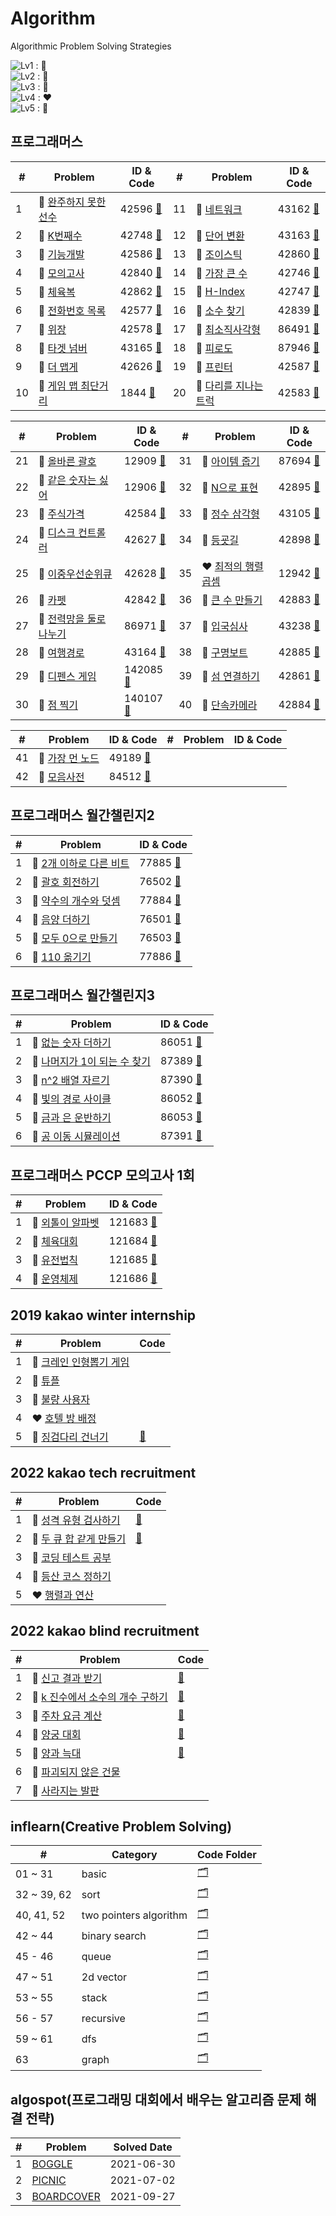 # Algorithm
Algorithmic Problem Solving Strategies

![Lv1](https://img.shields.io/badge/Lv.1_-4CAF50?style=flat) : 💚 <br>
![Lv2](https://img.shields.io/badge/Lv.2_-FFC107?style=flat) : 💛 <br>
![Lv3](https://img.shields.io/badge/Lv.3_-FF9800?style=flat) : 🧡 <br>
![Lv4](https://img.shields.io/badge/Lv.4_-FF5722?style=flat) : ❤️ <br>
![Lv5](https://img.shields.io/badge/Lv.5_-F44336?style=flat) : 🖤 <br>

## 프로그래머스
| # | Problem | ID & Code | # | Problem | ID & Code | 
| - | ------- | --------- | - | ------- | --------- |
| 1 | 💚 [완주하지 못한 선수](https://programmers.co.kr/learn/courses/30/lessons/42576) | 42596 [📝](https://github.com/mocha-kim/algorithm/blob/main/programmers/practice-kit/hash/42596.cpp) | 11 | 🧡 [네트워크](https://school.programmers.co.kr/learn/courses/30/lessons/43162) | 43162 [📝](https://github.com/mocha-kim/algorithm/blob/main/programmers/practice-kit/dfs-bfs/43162.cpp) |
| 2 | 💚 [K번째수](https://programmers.co.kr/learn/courses/30/lessons/42748) | 42748 [📝](https://github.com/mocha-kim/algorithm/blob/main/programmers/practice-kit/sort/42748.cpp) | 12 | 🧡 [단어 변환](https://school.programmers.co.kr/learn/courses/30/lessons/43163) | 43163 [📝](https://github.com/mocha-kim/algorithm/blob/main/programmers/practice-kit/dfs-bfs/43163.cpp) |
| 3 | 💛 [기능개발](https://programmers.co.kr/learn/courses/30/lessons/42586) | 42586 [📝](https://github.com/mocha-kim/algorithm/blob/main/programmers/practice-kit/stack-queue/42586.cpp) | 13 | 💛 [조이스틱](https://school.programmers.co.kr/learn/courses/30/lessons/42860) | 42860 [📝](https://github.com/mocha-kim/algorithm/blob/main/programmers/practice-kit/greedy/42860.cpp) |
| 4 | 💚 [모의고사](https://programmers.co.kr/learn/courses/30/lessons/42840) | 42840 [📝](https://github.com/mocha-kim/algorithm/blob/main/programmers/practice-kit/ex-search/42840.cpp) | 14 | 💛 [가장 큰 수](https://school.programmers.co.kr/learn/courses/30/lessons/42746) | 42746 [📝](https://github.com/mocha-kim/algorithm/blob/main/programmers/practice-kit/sort/42746.cpp) |
| 5 | 💚 [체육복](https://programmers.co.kr/learn/courses/30/lessons/42862) | 42862 [📝](https://github.com/mocha-kim/algorithm/blob/main/programmers/practice-kit/greedy/42862.cpp) | 15 | 💛 [H-Index](https://school.programmers.co.kr/learn/courses/30/lessons/42747) | 42747 [📝](https://github.com/mocha-kim/algorithm/blob/main/programmers/practice-kit/sort/42747.cpp) |
| 6 | 💛 [전화번호 목록](https://programmers.co.kr/learn/courses/30/lessons/42577) | 42577 [📝](https://github.com/mocha-kim/algorithm/blob/main/programmers/practice-kit/hash/42577.cpp) | 16 | 💛 [소수 찾기](https://school.programmers.co.kr/learn/courses/30/lessons/42839) | 42839 [📝](https://github.com/mocha-kim/algorithm/blob/main/programmers/practice-kit/ex-search/42839.cpp) |
| 7 | 💛 [위장](https://programmers.co.kr/learn/courses/30/lessons/42578) | 42578 [📝](https://github.com/mocha-kim/algorithm/blob/main/programmers/practice-kit/hash/42578.cpp) | 17 | 💚 [최소직사각형](https://school.programmers.co.kr/learn/courses/30/lessons/86491) | 86491 [📝](https://github.com/mocha-kim/algorithm/blob/main/programmers/practice-kit/ex-search/86491.cpp) |
| 8 | 💛 [타겟 넘버](https://programmers.co.kr/learn/courses/30/lessons/43165) | 43165 [📝](https://github.com/mocha-kim/algorithm/blob/main/programmers/practice-kit/dfs-bfs/43165.cpp) | 18 | 💛 [피로도](https://school.programmers.co.kr/learn/courses/30/lessons/87946) | 87946 [📝](https://github.com/mocha-kim/algorithm/blob/main/programmers/practice-kit/ex-search/87946.cpp) |
| 9 | 💛 [더 맵게](https://programmers.co.kr/learn/courses/30/lessons/42626) | 42626 [📝](https://github.com/mocha-kim/algorithm/blob/main/programmers/practice-kit/heap/42626.cpp) | 19 | 💛 [프린터](https://school.programmers.co.kr/learn/courses/30/lessons/42587) | 42587 [📝](https://github.com/mocha-kim/algorithm/blob/main/programmers/practice-kit/stack-queue/42587.cpp) |
| 10 | 💛 [게임 맵 최단거리](https://school.programmers.co.kr/learn/courses/30/lessons/1844) | 1844 [📝](https://github.com/mocha-kim/algorithm/blob/main/programmers/practice-kit/dfs-bfs/1844.cpp) | 20 | 💛 [다리를 지나는 트럭](https://school.programmers.co.kr/learn/courses/30/lessons/42583) | 42583 [📝](https://github.com/mocha-kim/algorithm/blob/main/programmers/practice-kit/stack-queue/42583.cpp) |

| # | Problem | ID & Code | # | Problem | ID & Code | 
| - | ------- | --------- | - | ------- | --------- |
| 21 | 💛 [올바른 괄호](https://school.programmers.co.kr/learn/courses/30/lessons/12909) | 12909 [📝](https://github.com/mocha-kim/algorithm/blob/main/programmers/practice-kit/stack-queue/12909.cpp) | 31 | 🧡 [아이템 줍기](https://school.programmers.co.kr/learn/courses/30/lessons/87694) | 87694 [📝](https://github.com/mocha-kim/algorithm/blob/main/programmers/dfs-bfs/87694.cpp) |
| 22 | 💚 [같은 숫자는 싫어](https://school.programmers.co.kr/learn/courses/30/lessons/12906) | 12906 [📝](https://github.com/mocha-kim/algorithm/blob/main/programmers/practice-kit/stack-queue/12906.cpp) | 32 | 🧡 [N으로 표현](https://school.programmers.co.kr/learn/courses/30/lessons/42895) | 42895 [📝](https://github.com/mocha-kim/algorithm/blob/main/programmers/dp/42895.cpp) |
| 23 | 💛 [주식가격](https://school.programmers.co.kr/learn/courses/30/lessons/42584#) | 42584 [📝](https://github.com/mocha-kim/algorithm/blob/main/programmers/practice-kit/stack-queue/42584.cpp) | 33 | 🧡 [정수 삼각형](https://school.programmers.co.kr/learn/courses/30/lessons/43105) | 43105 [📝](https://github.com/mocha-kim/algorithm/blob/main/programmers/dp/43105.cpp) |
| 24 | 🧡 [디스크 컨트롤러](https://school.programmers.co.kr/learn/courses/30/lessons/42627) | 42627 [📝](https://github.com/mocha-kim/algorithm/blob/main/programmers/practice-kit/heap/42627.cpp) | 34 | 🧡 [등굣길](https://school.programmers.co.kr/learn/courses/30/lessons/42898) | 42898 [📝](https://github.com/mocha-kim/algorithm/blob/main/programmers/practice-kit/dp/42898.cpp) |
| 25 | 🧡 [이중우선순위큐](https://school.programmers.co.kr/learn/courses/30/lessons/42628) | 42628 [📝](https://github.com/mocha-kim/algorithm/blob/main/programmers/practice-kit/heap/42628.cpp) | 35 | ❤️ [최적의 행렬 곱셈](https://school.programmers.co.kr/learn/courses/30/lessons/12942) | 12942 [📝](https://github.com/mocha-kim/algorithm/blob/main/programmers/12942.cpp) |
| 26 | 💛 [카펫](https://school.programmers.co.kr/learn/courses/30/lessons/42842) | 42842 [📝](https://github.com/mocha-kim/algorithm/blob/main/programmers/practice-kit/ex-search/42842) | 36 | 💛 [큰 수 만들기](https://school.programmers.co.kr/learn/courses/30/lessons/42883) | 42883 [📝](https://github.com/mocha-kim/algorithm/blob/main/programmers/practice-kit/greedy/42883.cpp) |
| 27 | 💛 [전력망을 둘로 나누기](https://school.programmers.co.kr/learn/courses/30/lessons/86971) | 86971 [📝](https://github.com/mocha-kim/algorithm/blob/main/programmers/practice-kit/ex-search/86971) | 37 | 🧡 [입국심사](https://school.programmers.co.kr/learn/courses/30/lessons/43238) | 43238 [📝](https://github.com/mocha-kim/algorithm/blob/main/programmers/practice-kit/binary-search/43238.cpp) |
| 28 | 🧡 [여행경로](https://school.programmers.co.kr/learn/courses/30/lessons/43164) | 43164 [📝](https://github.com/mocha-kim/algorithm/blob/main/programmers/practice-kit/dfs-bfs/43164.cpp) | 38 | 💛 [구명보트](https://school.programmers.co.kr/learn/courses/30/lessons/42885) | 42885 [📝](https://github.com/mocha-kim/algorithm/blob/main/programmers/practice-kit/greedy/42885.cpp) |
| 29 | 💛 [디펜스 게임](https://school.programmers.co.kr/learn/courses/30/lessons/142085) | 142085 [📝](https://github.com/mocha-kim/algorithm/blob/main/programmers/142085.cpp) | 39 | 🧡 [섬 연결하기](https://school.programmers.co.kr/learn/courses/30/lessons/42861) | 42861 [📝](https://github.com/mocha-kim/algorithm/blob/main/programmers/practice-kit/greedy/42861.cpp) |
| 30 | 💛 [점 찍기](https://school.programmers.co.kr/learn/courses/30/lessons/140107) | 140107 [📝](https://github.com/mocha-kim/algorithm/blob/main/programmers/140107.cpp) | 40 | 🧡 [단속카메라](https://school.programmers.co.kr/learn/courses/30/lessons/42884) | 42884 [📝](https://github.com/mocha-kim/algorithm/blob/main/programmers/practice-kit/greedy/42884.cpp) |

| # | Problem | ID & Code | # | Problem | ID & Code | 
| - | ------- | --------- | - | ------- | --------- |
| 41 | 🧡 [가장 먼 노드](https://school.programmers.co.kr/learn/courses/30/lessons/49189) | 49189 [📝](https://github.com/mocha-kim/algorithm/blob/main/programmers/practice-kit/graph/49189.cpp) |
| 42 | 💛 [모음사전](https://school.programmers.co.kr/learn/courses/30/lessons/84512) | 84512 [📝](https://github.com/mocha-kim/algorithm/blob/main/programmers/practice-kit/ex-search/84512.cpp) |

## 프로그래머스 월간챌린지2
| # | Problem | ID & Code | 
| - | ------- | ------------ |
| 1 | 💛 [2개 이하로 다른 비트](https://school.programmers.co.kr/learn/courses/30/lessons/77885) | 77885 [📝](https://github.com/mocha-kim/algorithm/blob/main/programmers/challenges-2/77885.cpp) |
| 2 | 💛 [괄호 회전하기](https://school.programmers.co.kr/learn/courses/30/lessons/76502) | 76502 [📝](https://github.com/mocha-kim/algorithm/blob/main/programmers/challenges-2/76502.cpp) |
| 3 | 💚 [약수의 개수와 덧셈](https://school.programmers.co.kr/learn/courses/30/lessons/77884) | 77884 [📝](https://github.com/mocha-kim/algorithm/blob/main/programmers/challenges-2/77884.cpp) |
| 4 | 💚 [음양 더하기](https://school.programmers.co.kr/learn/courses/30/lessons/76501) | 76501 [📝](https://github.com/mocha-kim/algorithm/blob/main/programmers/challenges-2/76501.cpp) |
| 5 | 🧡 [모두 0으로 만들기](https://school.programmers.co.kr/learn/courses/30/lessons/76503) | 76503 [📝](https://github.com/mocha-kim/algorithm/blob/main/programmers/challenges-2/76503.cpp) |
| 6 | 🧡 [110 옮기기](https://school.programmers.co.kr/learn/courses/30/lessons/77886) | 77886 [📝](https://github.com/mocha-kim/algorithm/blob/main/programmers/challenges-2/77886.cpp) |

## 프로그래머스 월간챌린지3
| # | Problem | ID & Code | 
| - | ------- | ------------ |
| 1 | 💚 [없는 숫자 더하기](https://school.programmers.co.kr/learn/courses/30/lessons/86051) | 86051 [📝](https://github.com/mocha-kim/algorithm/blob/main/programmers/challenges-3/86051.cpp) |
| 2 | 💚 [나머지가 1이 되는 수 찾기](https://school.programmers.co.kr/learn/courses/30/lessons/87389) | 87389 [📝](https://github.com/mocha-kim/algorithm/blob/main/programmers/challenges-3/87389.cpp) |
| 3 | 💛 [n^2 배열 자르기](https://school.programmers.co.kr/learn/courses/30/lessons/87390) | 87390 [📝](https://github.com/mocha-kim/algorithm/blob/main/programmers/challenges-3/87390.cpp) |
| 4 | 💛 [빛의 경로 사이클](https://school.programmers.co.kr/learn/courses/30/lessons/86052) | 86052 [📝](https://github.com/mocha-kim/algorithm/blob/main/programmers/challenges-3/86052.cpp) |
| 5 | 🧡 [금과 은 운반하기](https://school.programmers.co.kr/learn/courses/30/lessons/86053) | 86053 [📝](https://github.com/mocha-kim/algorithm/blob/main/programmers/challenges-3/86053.cpp) |
| 6 | 🧡 [공 이동 시뮬레이션](https://school.programmers.co.kr/learn/courses/30/lessons/87391) | 87391 [📝](https://github.com/mocha-kim/algorithm/blob/main/programmers/challenges-3/87391.cpp) |

## 프로그래머스 PCCP 모의고사 1회
| # | Problem | ID & Code | 
| - | ------- | ------------ |
| 1 | 💚 [외톨이 알파벳](https://school.programmers.co.kr/learn/courses/15008/lessons/121683) | 121683 [📝](https://github.com/mocha-kim/algorithm/blob/main/programmers/pccp-1/1.cpp) |
| 2 | 💛 [체육대회](https://school.programmers.co.kr/learn/courses/15008/lessons/121684) | 121684 [📝](https://github.com/mocha-kim/algorithm/blob/main/programmers/pccp-1/2.cpp) |
| 3 | 💛 [유전법칙](https://school.programmers.co.kr/learn/courses/15008/lessons/121685) | 121685 [📝](https://github.com/mocha-kim/algorithm/blob/main/programmers/pccp-1/3.cpp) |
| 4 | 🧡 [운영체제](https://school.programmers.co.kr/learn/courses/15008/lessons/121686) | 121686 [📝](https://github.com/mocha-kim/algorithm/blob/main/programmers/pccp-1/4.cpp) |

## 2019 kakao winter internship

| # | Problem | Code | 
|-- | ------- | ------- |
| 1 | 💚 [크레인 인형뽑기 게임]() | []() |
| 2 | 💛 [튜플](https://school.programmers.co.kr/learn/courses/30/lessons/64065) | []() |
| 3 | 🧡 [불량 사용자](https://school.programmers.co.kr/learn/courses/30/lessons/64064) | []() |
| 4 | ❤️ [호텔 방 배정](https://school.programmers.co.kr/learn/courses/30/lessons/64063) | []() |
| 5 | 🧡 [징검다리 건너기](https://school.programmers.co.kr/learn/courses/30/lessons/64062) | [📝](https://github.com/mocha-kim/algorithm/blob/main/2019-kakao-winter/5.cpp) |

## 2022 kakao tech recruitment

| # | Problem | Code | 
|-- | ------- | ------- |
| 1 | 💚 [성격 유형 검사하기](https://school.programmers.co.kr/learn/courses/30/lessons/118666) | [📝](https://github.com/mocha-kim/algorithm/blob/main/2022-kakao-tech/1.cpp) |
| 2 | 💛 [두 큐 합 같게 만들기](https://school.programmers.co.kr/learn/courses/30/lessons/118667) | [📝](https://github.com/mocha-kim/algorithm/blob/main/2022-kakao-tech/2.cpp) |
| 3 | 🧡 [코딩 테스트 공부](https://school.programmers.co.kr/learn/courses/30/lessons/118668) | [](https://github.com/mocha-kim/algorithm/blob/main/2022-kakao-tech/3.cpp) |
| 4 | 🧡 [등산 코스 정하기](https://school.programmers.co.kr/learn/courses/30/lessons/118669) | [](https://github.com/mocha-kim/algorithm/blob/main/2022-kakao-tech/4.cpp) |
| 5 | ❤️ [행렬과 연산](https://school.programmers.co.kr/learn/courses/30/lessons/118670) | []() |

## 2022 kakao blind recruitment

| # | Problem | Code | 
|-- | ------- | ------- |
| 1 | 💚 [신고 결과 받기](https://programmers.co.kr/learn/courses/30/lessons/92334) | [📝](https://github.com/mocha-kim/algorithm/blob/main/2022-kakao-blind/1.cpp) |
| 2 | 💛 [k 진수에서 소수의 개수 구하기](https://programmers.co.kr/learn/courses/30/lessons/92335) | [📝](https://github.com/mocha-kim/algorithm/blob/main/2022-kakao-blind/2.cpp) |
| 3 | 💛 [주차 요금 계산](https://programmers.co.kr/learn/courses/30/lessons/92341) | [📝](https://github.com/mocha-kim/algorithm/blob/main/2022-kakao-blind/3.cpp) |
| 4 | 💛 [양궁 대회](https://programmers.co.kr/learn/courses/30/lessons/92342) | [📝](https://github.com/mocha-kim/algorithm/blob/main/2022-kakao-blind/4.cpp) |
| 5 | 🧡 [양과 늑대](https://school.programmers.co.kr/learn/courses/30/lessons/92343) | [📝](https://github.com/mocha-kim/algorithm/blob/main/2022-kakao-blind/5.cpp) |
| 6 | 🧡 [파괴되지 않은 건물](https://school.programmers.co.kr/learn/courses/30/lessons/92344) | []() |
| 7 | 🧡 [사라지는 발판](https://school.programmers.co.kr/learn/courses/30/lessons/92345) | []() |

## inflearn(Creative Problem Solving)
| # | Category | Code Folder | 
|-- | ------- | ------- |
| 01 ~ 31 | basic | [🗂](https://github.com/mocha-kim/CPS/tree/main/basic) |
| 32 ~ 39, 62 | sort | [🗂](https://github.com/mocha-kim/CPS/tree/main/sort) |
| 40, 41, 52 | two pointers algorithm | [🗂](https://github.com/mocha-kim/CPS/tree/main/two-pointers) |
| 42 ~ 44 | binary search | [🗂](https://github.com/mocha-kim/CPS/tree/main/binary-search) |
| 45 - 46 | queue | [🗂](https://github.com/mocha-kim/CPS/tree/main/queue) |
| 47 ~ 51 | 2d vector | [🗂](https://github.com/mocha-kim/CPS/tree/main/2d-vector) |
| 53 ~ 55 | stack | [🗂](https://github.com/mocha-kim/CPS/tree/main/stack) |
| 56 - 57 | recursive | [🗂](https://github.com/mocha-kim/CPS/tree/main/recursive) |
| 59 ~ 61 | dfs | [🗂](https://github.com/mocha-kim/CPS/tree/main/dfs) |
| 63 | graph | [🗂](https://github.com/mocha-kim/CPS/tree/main/graph) |

## algospot(프로그래밍 대회에서 배우는 알고리즘 문제 해결 전략)

| # | Problem | Solved Date | 
|-- | ------- | ----------- |
| 1 | [BOGGLE](https://github.com/mocha-kim/algorithm/tree/main/boggle) |  2021-06-30 |
| 2 | [PICNIC](https://github.com/mocha-kim/algorithm/tree/main/picnic) |  2021-07-02 |
| 3 | [BOARDCOVER](https://github.com/mocha-kim/algorithm/tree/main/boardcover) |  2021-09-27 |
